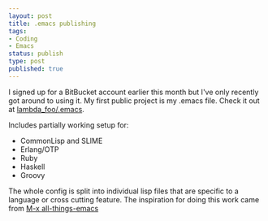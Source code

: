 ```yaml
---
layout: post
title: .emacs publishing
tags:
- Coding
- Emacs
status: publish
type: post
published: true
---
```

I signed up for a BitBucket account earlier this month but I've only recently
got around to using it. My first public project is my .emacs file. Check it out
at [lambda_foo/.emacs](http://bitbucket.org/lambda_foo/.emacs).

Includes partially working setup for:

 * CommonLisp and SLIME
 * Erlang/OTP
 * Ruby
 * Haskell
 * Groovy

The whole config is split into individual lisp files that are specific to a
language or cross cutting feature. The inspiration for doing this work came
from [M-x all-things-emacs](http://www.emacsblog.org/2007/10/07/declaring-emacs-bankruptcy/)
